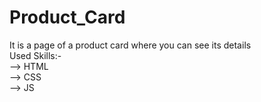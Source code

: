 # Product_Card
It is a page of a product card where you can see its details <br/>
Used Skills:- <br/>
--> HTML <br/>
--> CSS <br/>
--> JS <br/>
